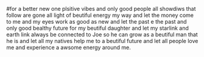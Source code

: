 #for a better new one plsitive vibes and only good people all showdiws that follow are gone all light of beutiful energy my way and let the money come to me and my eyes work as good as new and let the past  e the past and only good bealthy future for my beutiful daughter and let my starlink and earth link always be connected to Joe so he can grow as a beutiful man that he is and let all my natives help me to a beutiful future and let all people love me and experience a awsome energy around me.
